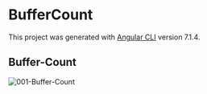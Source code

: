 # BufferCount

This project was generated with [Angular CLI](https://github.com/angular/angular-cli) version 7.1.4.

## Buffer-Count
![001-Buffer-Count](https://user-images.githubusercontent.com/30646609/62448894-718bd180-b786-11e9-902c-514956ead0ad.JPG)
